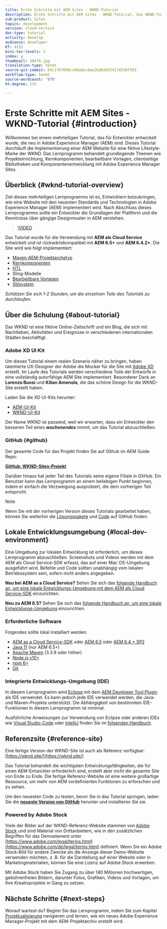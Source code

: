 ```yaml
---
title: Erste Schritte mit AEM Sites - WKND-Tutorial
description: Erste Schritte mit AEM Sites - WKND-Tutorial. Das WKND-Tutorial ist ein mehrteiliges Tutorial, das für Entwickler konzipiert ist, die neu in Adobe Experience Manager sind. Das Tutorial durchläuft die Implementierung einer AEM Website für eine fiktive Lifestyle-Marke, die WKND. Das Lernprogramm behandelt grundlegende Themen wie Projekteinrichtung, Maven-Archetypen, Core-Komponenten, bearbeitbare Vorlagen, Client-Bibliotheken und Komponentenentwicklung.
sub-product: Sites
topics: development
version: cloud-service
doc-type: tutorial
activity: develop
audience: developer
KT: 4132
mini-toc-levels: 1
index: y
thumbnail: 30476.jpg
translation-type: tm+mt
source-git-commit: 69c1767098cc9da8ec0ae2bd83d25417d330f393
workflow-type: tm+mt
source-wordcount: '970'
ht-degree: 21%

---
```



# Erste Schritte mit AEM Sites - WKND-Tutorial {#introduction}

Willkommen bei einem mehrteiligen Tutorial, das für Entwickler entwickelt wurde, die neu in Adobe Experience Manager (AEM) sind. Dieses Tutorial durchläuft die Implementierung einer AEM Website für eine fiktive Lifestyle-Marke der WKND. Das Lernprogramm behandelt grundlegende Themen wie Projekteinrichtung, Kernkomponenten, bearbeitbare Vorlagen, clientseitige Bibliotheken und Komponentenentwicklung mit Adobe Experience Manager Sites.

## Überblick {#wknd-tutorial-overview}

Ziel dieses mehrteiligen Lernprogramms ist es, Entwicklern beizubringen, wie eine Website mit den neuesten Standards und Technologien in Adobe Experience Manager (AEM) implementiert wird. Nach Abschluss dieses Lernprogramms sollte ein Entwickler die Grundlagen der Plattform und die Kenntnisse über gängige Designmuster in AEM verstehen.

>[!VIDEO](https://video.tv.adobe.com/v/30476?quality=12&learn=on)

Das Tutorial wurde für die Verwendung mit **AEM als Cloud Service** entwickelt und ist rückwärtskompatibel mit **AEM 6.5+** und **AEM 6.4.2+**. Die Site wird wie folgt implementiert:

* [Maven-AEM-Projektarchetyp](https://docs.adobe.com/content/help/en/experience-manager-core-components/using/developing/archetype/overview.html)
* [Kernkomponenten](https://docs.adobe.com/content/help/en/experience-manager-core-components/using/introduction.html)
* [HTL](https://docs.adobe.com/content/help/en/experience-manager-htl/using/getting-started/getting-started.html)
* Sling-Modelle
* [Bearbeitbare Vorlagen](https://docs.adobe.com/content/help/en/experience-manager-learn/sites/page-authoring/template-editor-feature-video-use.html)
* [Stilsystem](https://docs.adobe.com/content/help/en/experience-manager-learn/sites/page-authoring/style-system-feature-video-use.html)

*Schätzen Sie sich 1-2 Stunden, um die einzelnen Teile des Tutorials zu durchlaufen.*

## Über die Schulung {#about-tutorial}

Das WKND ist eine fiktive Online-Zeitschrift und ein Blog, die sich mit Nachtleben, Aktivitäten und Ereignisse in verschiedenen internationalen Städten beschäftigt.

### Adobe XD UI Kit

Um dieses Tutorial einem realen Szenario näher zu bringen, haben talentierte UX-Designer der Adobe die Mocker für die Site mit [Adobe XD](https://www.adobe.com/products/xd.html) erstellt. Im Laufe des Tutorials werden verschiedene Teile der Entwürfe in eine vollständig autorfähige AEM Site implementiert. Besonderer Dank an **Lorenzo Buosi** und **Kilian Amenola**, die das schöne Design für die WKND-Site erstellt haben.

Laden Sie die XD UI-Kits herunter:

* [AEM-UI-Kit](assets/overview/AEM-CoreComponents-UI-Kit.xd)
* [WKND-UI-Kit](https://github.com/adobe/aem-guides-wknd/releases/download/aem-guides-wknd-0.0.2/AEM_UI-kit-WKND.xd)

Der Name WKND ist passend, weil wir erwarten, dass ein Entwickler den besseren Teil eines ***wochenendes*** nimmt, um das Tutorial abzuschließen.

### GitHub {#github}

Der gesamte Code für das Projekt finden Sie auf Github im AEM Guide Repo:

**[GitHub: WKND-Sites-Projekt](https://github.com/adobe/aem-guides-wknd)**

Darüber hinaus hat jeder Teil des Tutorials seine eigene Filiale in GitHub. Ein Benutzer kann das Lernprogramm an einem beliebigen Punkt beginnen, indem er einfach die Verzweigung ausprobiert, die dem vorherigen Teil entspricht.

>[!NOTE]
>
> Wenn Sie mit der vorherigen Version dieses Tutorials gearbeitet haben, können Sie weiterhin die [Lösungspakete](https://github.com/adobe/aem-guides-wknd/releases/tag/archetype-18.1) und [Code](https://github.com/adobe/aem-guides-wknd/tree/archetype-18.1) auf GitHub finden.

## Lokale Entwicklungsumgebung {#local-dev-environment}

Eine Umgebung zur lokalen Entwicklung ist erforderlich, um dieses Lernprogramm abzuschließen. Screenshots und Videos werden mit dem AEM als Cloud Service-SDK erfasst, das auf einer Mac OS-Umgebung ausgeführt wird. Befehle und Code sollten unabhängig vom lokalen Betriebssystem sein, sofern nicht anders angegeben.

**Neu bei AEM as a Cloud Service?** Sehen Sie sich das  [folgende Handbuch an, um eine lokale Entwicklungs-Umgebung mit dem AEM als Cloud Service-SDK](https://docs.adobe.com/content/help/de-DE/experience-manager-learn/cloud-service/local-development-environment-set-up/overview.html) einzurichten.

**Neu zu AEM 6.5?** Sehen Sie sich das  [folgende Handbuch an, um eine lokale Entwicklungs-Umgebung](https://docs.adobe.com/content/help/de-DE/experience-manager-learn/foundation/development/set-up-a-local-aem-development-environment.html) einzurichten.

### Erforderliche Software

Folgendes sollte lokal installiert werden:

* [AEM as a Cloud Service-SDK](https://docs.adobe.com/content/help/en/experience-manager-learn/cloud-service/local-development-environment-set-up/aem-runtime.html#download-the-aem-as-a-cloud-service-sdk) oder [AEM 6.5](https://helpx.adobe.com/de/experience-manager/6-5/sites/deploying/using/technical-requirements.html) oder [AEM 6.4 + SP2](https://helpx.adobe.com/de/experience-manager/6-4/release-notes/sp-release-notes.html)
* [Java 11](https://downloads.experiencecloud.adobe.com/content/software-distribution/en/general.html)  (nur AEM 6.5+)
* [Apache Maven](https://maven.apache.org/) (3.3.9 oder höher)
* [Node.js v10+](https://nodejs.org/en/)
* [npm 6+](https://www.npmjs.com/)
* [Git](https://git-scm.com/)

### Integrierte Entwicklungs-Umgebung (IDE)

In diesem Lernprogramm wird [Eclipse](https://www.eclipse.org/) mit dem [AEM Developer Tool Plugin](https://eclipse.adobe.com/aem/dev-tools/) als IDE verwendet. Es kann jedoch jede IDE verwendet werden, die Java- und Maven-Projekte unterstützt. Die Abhängigkeit von bestimmten IDE-Funktionen in diesem Lernprogramm ist minimal.

Ausführliche Anweisungen zur Verwendung von Eclipse oder anderen IDEs wie [Visual Studio-Code](https://code.visualstudio.com/) oder [IntelliJ](https://www.jetbrains.com/idea/) finden Sie im [folgenden Handbuch](https://docs.adobe.com/content/help/en/experience-manager-learn/foundation/development/set-up-a-local-aem-development-environment.html).

## Referenzsite {#reference-site}

Eine fertige Version der WKND-Site ist auch als Referenz verfügbar: [https://wknd.site/](https://wknd.site/)

Das Tutorial behandelt die wichtigsten Entwicklungsfähigkeiten, die für einen AEM-Entwickler erforderlich sind, erstellt aber *nicht* die gesamte Site von Ende zu Ende. Die fertige Referenz-Website ist eine weitere großartige Ressource, um mehr von AEM vordefinierten Funktionen zu erforschen und zu sehen.

Um den neuesten Code zu testen, bevor Sie in das Tutorial springen, laden Sie die **[neueste Version von GitHub](https://github.com/adobe/aem-guides-wknd/releases/latest)** herunter und installieren Sie sie.

### Powered by Adobe Stock

Viele der Bilder auf der WKND-Referenz-Website stammen von [Adobe Stock](https://stock.adobe.com/) und sind Material von Drittanbietern, wie in den zusätzlichen Begriffen für das Demoelement unter [https://www.adobe.com/legal/terms.html](https://www.adobe.com/de/legal/terms.html) definiert. Wenn Sie ein Adobe Stock-Bild für andere Zwecke als die Anzeige dieser Demo-Website verwenden möchten, z. B. für die Darstellung auf einer Website oder in Marketingmaterialien, können Sie eine Lizenz auf Adobe Stock erwerben.

Mit Adobe Stock haben Sie Zugang zu über 140 Millionen hochwertigen, gebührenfreien Bildern, darunter Fotos, Grafiken, Videos und Vorlagen, um Ihre Kreativprojekte in Gang zu setzen.

## Nächste Schritte {#next-steps}

Worauf wartest du? Beginn Sie das Lernprogramm, indem Sie zum Kapitel [Projektualisierung](project-setup.md) navigieren und lernen, wie ein neues Adobe Experience Manager-Projekt mit dem AEM-Projektarchiv erstellt wird.
